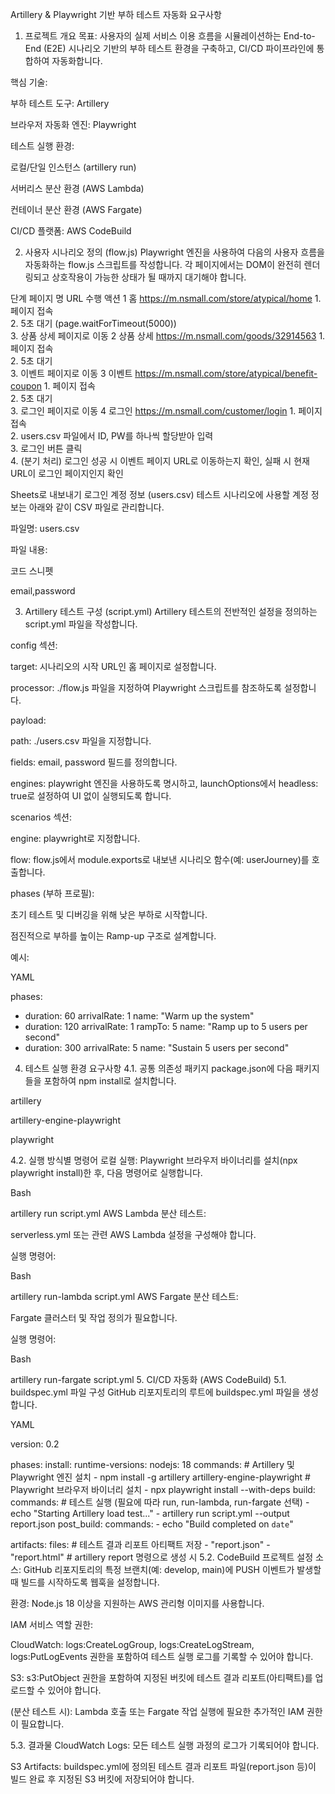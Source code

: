 Artillery & Playwright 기반 부하 테스트 자동화 요구사항
1. 프로젝트 개요
목표: 사용자의 실제 서비스 이용 흐름을 시뮬레이션하는 End-to-End (E2E) 시나리오 기반의 부하 테스트 환경을 구축하고, CI/CD 파이프라인에 통합하여 자동화합니다.

핵심 기술:

부하 테스트 도구: Artillery

브라우저 자동화 엔진: Playwright

테스트 실행 환경:

로컬/단일 인스턴스 (artillery run)

서버리스 분산 환경 (AWS Lambda)

컨테이너 분산 환경 (AWS Fargate)

CI/CD 플랫폼: AWS CodeBuild

2. 사용자 시나리오 정의 (flow.js)
Playwright 엔진을 사용하여 다음의 사용자 흐름을 자동화하는 flow.js 스크립트를 작성합니다. 각 페이지에서는 DOM이 완전히 렌더링되고 상호작용이 가능한 상태가 될 때까지 대기해야 합니다.

단계	페이지 명	URL	수행 액션
1	홈	https://m.nsmall.com/store/atypical/home	1. 페이지 접속<br>2. 5초 대기 (page.waitForTimeout(5000))<br>3. 상품 상세 페이지로 이동 
2	상품 상세	https://m.nsmall.com/goods/32914563	1. 페이지 접속<br>2. 5초 대기<br>3. 이벤트 페이지로 이동 
3	이벤트	https://m.nsmall.com/store/atypical/benefit-coupon	1. 페이지 접속<br>2. 5초 대기<br>3. 로그인 페이지로 이동 
4	로그인	https://m.nsmall.com/customer/login	1. 페이지 접속<br>2. users.csv 파일에서 ID, PW를 하나씩 할당받아 입력<br>3. 로그인 버튼 클릭<br>4. (분기 처리) 로그인 성공 시 이벤트 페이지 URL로 이동하는지 확인, 실패 시 현재 URL이 로그인 페이지인지 확인

Sheets로 내보내기
로그인 계정 정보 (users.csv)
테스트 시나리오에 사용할 계정 정보는 아래와 같이 CSV 파일로 관리합니다.

파일명: users.csv

파일 내용:

코드 스니펫

email,password

3. Artillery 테스트 구성 (script.yml)
Artillery 테스트의 전반적인 설정을 정의하는 script.yml 파일을 작성합니다.

config 섹션:

target: 시나리오의 시작 URL인 홈 페이지로 설정합니다.

processor: ./flow.js 파일을 지정하여 Playwright 스크립트를 참조하도록 설정합니다.

payload:

path: ./users.csv 파일을 지정합니다.

fields: email, password 필드를 정의합니다.

engines: playwright 엔진을 사용하도록 명시하고, launchOptions에서 headless: true로 설정하여 UI 없이 실행되도록 합니다.

scenarios 섹션:

engine: playwright로 지정합니다.

flow: flow.js에서 module.exports로 내보낸 시나리오 함수(예: userJourney)를 호출합니다.

phases (부하 프로필):

초기 테스트 및 디버깅을 위해 낮은 부하로 시작합니다.

점진적으로 부하를 높이는 Ramp-up 구조로 설계합니다.

예시:

YAML

phases:
  - duration: 60
    arrivalRate: 1
    name: "Warm up the system"
  - duration: 120
    arrivalRate: 1
    rampTo: 5
    name: "Ramp up to 5 users per second"
  - duration: 300
    arrivalRate: 5
    name: "Sustain 5 users per second"
4. 테스트 실행 환경 요구사항
4.1. 공통 의존성 패키지
package.json에 다음 패키지들을 포함하여 npm install로 설치합니다.

artillery

artillery-engine-playwright

playwright

4.2. 실행 방식별 명령어
로컬 실행: Playwright 브라우저 바이너리를 설치(npx playwright install)한 후, 다음 명령어로 실행합니다.

Bash

artillery run script.yml
AWS Lambda 분산 테스트:

serverless.yml 또는 관련 AWS Lambda 설정을 구성해야 합니다.

실행 명령어:

Bash

artillery run-lambda script.yml
AWS Fargate 분산 테스트:

Fargate 클러스터 및 작업 정의가 필요합니다.

실행 명령어:

Bash

artillery run-fargate script.yml
5. CI/CD 자동화 (AWS CodeBuild)
5.1. buildspec.yml 파일 구성
GitHub 리포지토리의 루트에 buildspec.yml 파일을 생성합니다.

YAML

version: 0.2

phases:
  install:
    runtime-versions:
      nodejs: 18
    commands:
      # Artillery 및 Playwright 엔진 설치
      - npm install -g artillery artillery-engine-playwright
      # Playwright 브라우저 바이너리 설치
      - npx playwright install --with-deps
  build:
    commands:
      # 테스트 실행 (필요에 따라 run, run-lambda, run-fargate 선택)
      - echo "Starting Artillery load test..."
      - artillery run script.yml --output report.json
  post_build:
    commands:
      - echo "Build completed on `date`"

artifacts:
  files:
    # 테스트 결과 리포트 아티팩트 저장
    - "report.json"
    - "report.html" # artillery report 명령으로 생성 시
5.2. CodeBuild 프로젝트 설정
소스: GitHub 리포지토리의 특정 브랜치(예: develop, main)에 PUSH 이벤트가 발생할 때 빌드를 시작하도록 웹훅을 설정합니다.

환경: Node.js 18 이상을 지원하는 AWS 관리형 이미지를 사용합니다.

IAM 서비스 역할 권한:

CloudWatch: logs:CreateLogGroup, logs:CreateLogStream, logs:PutLogEvents 권한을 포함하여 테스트 실행 로그를 기록할 수 있어야 합니다.

S3: s3:PutObject 권한을 포함하여 지정된 버킷에 테스트 결과 리포트(아티팩트)를 업로드할 수 있어야 합니다.

(분산 테스트 시): Lambda 호출 또는 Fargate 작업 실행에 필요한 추가적인 IAM 권한이 필요합니다.

5.3. 결과물
CloudWatch Logs: 모든 테스트 실행 과정의 로그가 기록되어야 합니다.

S3 Artifacts: buildspec.yml에 정의된 테스트 결과 리포트 파일(report.json 등)이 빌드 완료 후 지정된 S3 버킷에 저장되어야 합니다.
